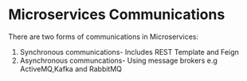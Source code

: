 # Microservices Communications

There are two forms of communications in Microservices:

1. Synchronous communications- Includes REST Template and Feign
2. Asynchronous communcations- Using message brokers e.g ActiveMQ,Kafka and RabbitMQ
